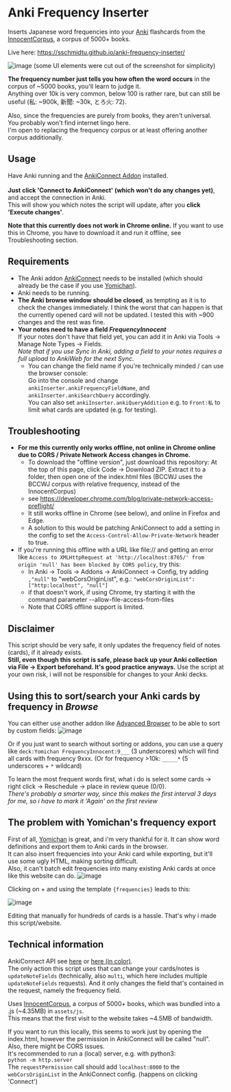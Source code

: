 # Anki Frequency Inserter
Inserts Japanese word frequencies into your [Anki](https://apps.ankiweb.net/) flashcards from the [InnocentCorpus](https://foosoft.net/projects/yomichan/), a corpus of 5000+ books.

Live here: https://sschmidtu.github.io/anki-frequency-inserter/

![image](https://user-images.githubusercontent.com/33069673/132860267-ddff3b33-4699-42e5-8120-5a4e24f6667d.png)
(some UI elements were cut out of the screenshot for simplicity)

**The frequency number just tells you how often the word occurs** in the corpus of ~5000 books, you'll learn to judge it.<br>
Anything over 10k is very common, below 100 is rather rare, but can still be useful (私: ~900k, 新聞: ~30k, とろ火: 72).<br>

Also, since the frequencies are purely from books, they aren't universal. You probably won't find internet lingo here.<br>
I'm open to replacing the frequency corpus or at least offering another corpus additionally.

## Usage

Have Anki running and the [AnkiConnect Addon](https://ankiweb.net/shared/info/2055492159) installed.<br><br>
**Just click 'Connect to AnkiConnect' (which won't do any changes yet)**, and accept the connection in Anki.<br>
This will show you which notes the script will update, after you **click 'Execute changes'**.<br>

**Note that this currently does not work in Chrome online.** If you want to use this in Chrome, you have to download it and run it offline, see Troubleshooting section.

## Requirements
* The Anki addon [AnkiConnect](https://ankiweb.net/shared/info/2055492159) needs to be installed (which should already be the case if you use [Yomichan](https://foosoft.net/projects/yomichan/)).
* Anki needs to be running.
* **The Anki browse window should be closed**, as tempting as it is to check the changes immediately.
I think the worst that can happen is that the currently opened card will not be updated. I tested this with ~900 changes and the rest was fine.
* **Your notes need to have a field *FrequencyInnocent***<br>
If your notes don't have that field yet, you can add it in Anki via Tools -> Manage Note Types -> Fields.<br>
*Note that if you use Sync in Anki, adding a field to your notes requires a full upload to AnkiWeb for the next Sync.*
  * You can change the field name if you're technically minded / can use the browser console:<br>
Go into the console and change `ankiInserter.ankiFrequencyFieldName`, and `ankiInserter.ankiSearchQuery` accordingly.<br>
You can also set `ankiInserter.ankiQueryAddition` e.g. to `Front:私` to limit what cards are updated (e.g. for testing).

## Troubleshooting

* **For me this currently only works offline, not online in Chrome online due to CORS / Private Network Access changes in Chrome.**
  * To download the "offline version", just download this repository: At the top of this page, click Code -> Download ZIP. Extract it to a folder, then open one of the index.html files (BCCWJ uses the BCCWJ corpus with relative frequency, instead of the InnocentCorpus)
  * see https://developer.chrome.com/blog/private-network-access-preflight/
  * It still works offline in Chrome (see below), and online in Firefox and Edge.
  * A solution to this would be patching AnkiConnect to add a setting in the config to set the `Access-Control-Allow-Private-Network` header to true.
* If you're running this offline with a URL like file:// and getting an error like `Access to XMLHttpRequest at 'http://localhost:8765/' from origin 'null' has been blocked by CORS policy`, try this:
  * In Anki -> Tools -> Addons -> AnkiConnect -> Config, try adding `,"null"` to "webCorsOriginList", e.g.: `"webCorsOriginList": ["http:localhost", "null"]`
  * if that doesn't work, if using Chrome, try starting it with the command parameter --allow-file-access-from-files
  * Note that CORS offline support is limited.


## Disclaimer

This script should be very safe, it only updates the frequency field of notes (cards), if it already exists.<br>
**Still, even though this script is safe, please back up your Anki collection via File -> Export beforehand. It's good practice anyways.** Use the script at your own risk, i will not be responsible for changes to your Anki decks.

## Using this to sort/search your Anki cards by frequency in *Browse*

You can either use another addon like [Advanced Browser](https://ankiweb.net/shared/info/874215009) to be able to sort by custom fields:
![image](https://user-images.githubusercontent.com/33069673/132285260-3723586f-44a9-4095-8b13-e4e0318c9f53.png)

Or if you just want to search without sorting or addons, you can use a query like `deck:Yomichan FrequencyInnocent:9___` (3 underscores) which will find all cards with frequency 9xxx. (Or for frequency >10k: `_____*` (5 underscores + `*` wildcard)

To learn the most frequent words first, what i do is select some cards -> right click -> Reschedule -> place in review queue (0/0).<br>
*There's probably a smarter way, since this makes the first interval 3 days for me, so i have to mark it 'Again' on the first review*

## The problem with Yomichan's frequency export

First of all, [Yomichan](https://foosoft.net/projects/yomichan/) is great, and i'm very thankful for it. It can show word definitions and export them to Anki cards in the browser.<br>
It can also insert frequencies into your Anki card while exporting, but it'll use some ugly HTML, making sorting difficult.<br>
Also, it can't batch edit frequencies into many existing Anki cards at once like this website can do.
![image](https://user-images.githubusercontent.com/33069673/132285597-ab08045f-415a-4707-97a7-cb938cafc3b2.png)

Clicking on + and using the template `{frequencies}` leads to this:

![image](https://user-images.githubusercontent.com/33069673/132285638-33da5509-5cc1-4540-bb98-37848128a6bb.png)

Editing that manually for hundreds of cards is a hassle. That's why i made this script/website.


## Technical information
AnkiConnect API see [here](https://github.com/FooSoft/anki-connect) or [here (in color)](https://foosoft.net/projects/anki-connect/).<br>
The only action this script uses that can change your cards/notes is `updateNoteFields` (technically, also `multi`, which here includes multiple `updateNoteFields` requests). And it only changes the field that's contained in the request, namely the frequency field.

Uses [InnocentCorpus](https://foosoft.net/projects/yomichan/), a corpus of 5000+ books, which was bundled into a .js (~4.35MB) in `assets/js`.<br>
This means that the first visit to the website takes ~4.5MB of bandwidth.

If you want to run this locally, this seems to work just by opening the index.html,
however the permission in AnkiConnect will be called "null". Also, there might be CORS issues.<br>
It's recommended to run a (local) server, e.g. with python3:<br>
`python -m http.server`<br>
The `requestPermission` call should add `localhost:8000` to the `webCorsOriginList` in the AnkiConnect config. (happens on clicking 'Connect')
